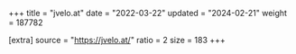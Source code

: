 +++
title = "jvelo.at"
date = "2022-03-22"
updated = "2024-02-21"
weight = 187782

[extra]
source = "https://jvelo.at/"
ratio = 2
size = 183
+++
